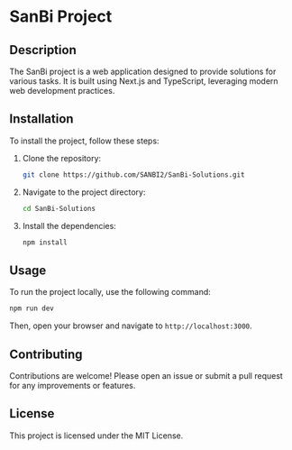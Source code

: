 # SanBi Project

## Description
The SanBi project is a web application designed to provide solutions for various tasks. It is built using Next.js and TypeScript, leveraging modern web development practices.

## Installation
To install the project, follow these steps:

1. Clone the repository:
   ```bash
   git clone https://github.com/SANBI2/SanBi-Solutions.git
   ```

2. Navigate to the project directory:
   ```bash
   cd SanBi-Solutions
   ```

3. Install the dependencies:
   ```bash
   npm install
   ```

## Usage
To run the project locally, use the following command:
```bash
npm run dev
```
Then, open your browser and navigate to `http://localhost:3000`.

## Contributing
Contributions are welcome! Please open an issue or submit a pull request for any improvements or features.

## License
This project is licensed under the MIT License.
